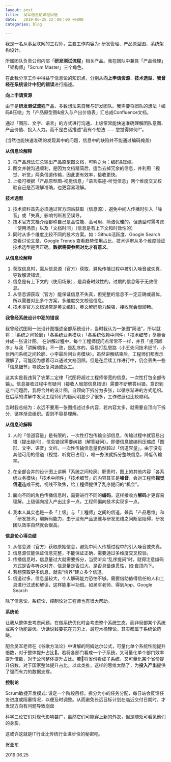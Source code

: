```yaml
---
layout: post
title:  吴军信息论课程回信
date:   2019-06-25 22：00：00 +0800
categories: blog

---
```


我是一名从事互联网的工程师，主要工作内容为: 研发管理、产品原型图、系统架构设计。

所属团队负责公司内部「**研发测试流程**」相关产品。我在团队中兼具「产品经理」「架构师」「Scrum Master」三个角色。

在此我分享工作中得益于信息论的知识点，分别从**向上申请资源**、**技术选型**、**我曾经在系统设计中犯的错误**进行描述。


**向上申请资源**

由于是**研发测试流程**产品，多数想法来自我与研发团队。我需要将团队的想法「编码&压缩」为「产品原型图&投入与产出价值表」汇总成Confluence文档。

通过「图形、文字、语言」的方式进行沟通，上级常常能快速准确理解团队意图、产品价值、投入人力。而不是白话描述“我有个想法 ...... 您觉得如何?”。

(当然也能快速准确的发现其中的问题，信息中的缺陷并不能通过编码掩盖)


**从信息论解释**

1. 将产品想法汇总输出产品原型图文档，可称之为：编码&压缩。
2. 图文并貌沟通顺利，是因为文档精简后，适当去掉冗余的信息，并利用「视觉、听觉」两条信道传输，因此更有效率，接收更快。
3. 上级可根据「产品原型图-视觉信息」「语言描述-听觉信息」两个维度交叉校验自己是否理解准确，也更容易理解。


**技术选型**

1. 技术资料首先必须通过官方网站获取（信息源），避免中间人传播时引入「噪音」或「失真」影响判断甚至误导。
2. 技术官方文档介绍都称自己是高性能、高可用、简洁优雅的。但选型时需考虑「使用场景」以及「文档时间」（信息是有上下文和时效性的）
3. 同时从多个维度比较不同的技术方案。如：Github活跃度、Google Search 查看讨论文章、Google Trends 查看趋势使用占比、技术评审从多个维度验证技术选型是否正确。**数据需要参照对比才有意义**。

**从信息论解释**

1. 获取信息时，需从信息源（官方）获取，避免传播过程中被引入噪音或失真，导致解读错误。
2. 信息是有上下文的（使用场景），是具备时效性的，过期的信息等于无效信息。
3. 从信息源获取（官方）能保证信息不失真，但完整的信息不一定正确或最优，所以需要对比多个方案，多维度交叉校验信息。
4. 技术类官方文档通常是英文编码，英文解码能力越强，接收就会很顺畅。


**我曾经系统设计中犯的错误**

我曾经试图用一张设计图描述全部系统设计，当时我认为一张图“简洁”，所以就将：「系统之间轮廓」「各系统业务模块」「各系统依赖中间件」「技术细节」尽量合并成一张设计图。
在讲解过程中，每个工程师疑问点常常不一样，并且「提问顺序」与我「讲解顺序」不一致，是乱序的，容易打乱思路（小王先问技术细节、小张再问系统之间轮廓、小李最后问业务模块）。虽然讲解结束后，工程师们都表示理解了，可能因为想着可以通过文档回顾。但是在后续工作进行中，仍会丢失一些「信息细节」导致反复沟通或返工。


这其实是我违背了农第二定律「试图将超过工程师带宽的信息，一次性打包全部传输」。信息接收过程中有疑问（接收人局部信息错误）需要不断解答纠错。意识到这个问题后，我将合并的设计图，自顶向下拆分为多张，以循序渐进的方式组织。在后续的讲解中发现工程师们的疑问明显少了很多，工作进展也比较顺利。

当时我总结为：永远不要用一张图描述过多内容，若内容太多，就需要自顶向下拆分，循序渐进组织。否则不容易理解。


**从信息论解释**

1. 人的「信道容量」是有限的，一次性打包传输全部信息，传输过程中就容易出错（提出疑问），信息错误需要纠错（解答疑问）。即便信息被编码压缩成「图形、文字、语音」文档，一次性传输信息量仍然超过「信道容量」，由于没有其他可用的信道（视觉、听觉已占用），唯一办法就拆分整块信息，降低传输率。

2. 在全部合并的设计图上讲解「系统之间轮廓」职责时，图上的其他内容「各系统业务模块」「技术中间件」「技术细节」的内容其实是**噪音**，会对工程师**视觉信道**造成干扰，视线不聚焦，给工程师提供了乱序提问的“机会”。

3. 面向不同的角色传播信息时，需要进行不同的**编码**，这样接收方**解码**才更容易理解。上级偏向投入产出比多一点，工程师偏向技术实现多一点。

4. 我本人其实也是一条「上级」与「工程师」之间的信道。兼具「产品思维」和「研发技术」编解码能力，由于没有产品思维与研发思维之间断层阻碍，研发团队效率自然就会很高。


**信息论心得总结**


1. 从信息源（官方）获取原始信息，避免中间人传播过程中的引入噪音或失真。
2. 信息源仅能保证信息完整，不能保证正确，需要通过多维度交叉校验。
3. 传播信息时，信息量过大就需要拆分，当受听众“乱序提问”时，就得注意编码方式是否与听众对齐、信息量是否过大，是否具备连贯性，如:自顶向下。
4. 若想获取更多信息，就需“培养”建立多个信道。
5. 信道过多，信息量较大，个人解码能力恐怕不够。需要借助值得信任的人和工具进行过滤和解读，这样能事半功倍。如吴军老师、得到App、Google Search


除了信息论，系统论、控制论对工程师也有很大帮助。


**系统论**

让我从整体去考虑问题。在做系统优化时会考虑整个系统生态，而非局部某个系统或某个功能最优。诉话说钱要花在刀刃上，最短木桶理论。其实都属于系统论范畴。

配合吴军老师在《谷歌方法论》中讲解的阿姆达尔公式，可量化单个系统性能提升倍数，对于整体提升占比。若将各部门看成一个子系统，又可量化单个部门效率提升倍数，对于公司整体提升占比。若将省份看成子系统，又可量化某个省份提升倍数，对于国家整体提升占比。以此类推，这样的思维太酷了，为**投入产出**提供了强而有力的数据支撑。


**控制论**

Scrum敏捷开发模式:  设定一个阶段目标，拆分为小的任务分配，每日站会反馈任务进度或阻塞情况，以便及时调整。从而避免长远目标计划在临近交付日期时，才发现方向有问题导致崩盘

科学三论它们对现代影响甚广，虽然它们可能穿上新的外衣，但是随处可看见他们的身影。

这或许这就是IT行业比传统行业进步快的秘密吧。


贺亚东

2019.06.25

